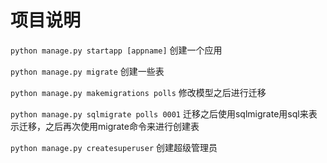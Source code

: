 # 项目说明

`python manage.py startapp [appname]` 创建一个应用

`python manage.py migrate` 创建一些表

`python manage.py makemigrations polls` 修改模型之后进行迁移

`python manage.py sqlmigrate polls 0001` 迁移之后使用sqlmigrate用sql来表示迁移，之后再次使用migrate命令来进行创建表

`python manage.py createsuperuser` 创建超级管理员